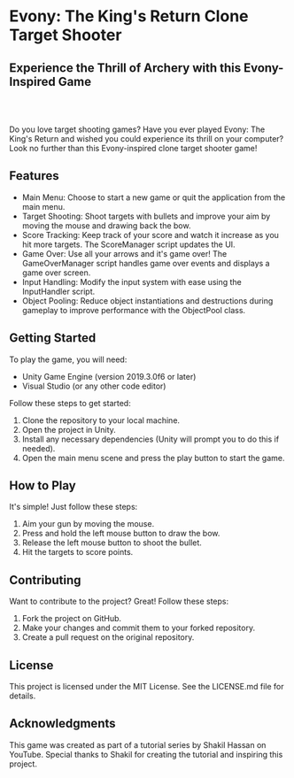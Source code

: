 <H1>Evony: The King's Return Clone Target Shooter</H1>
<h2>Experience the Thrill of Archery with this Evony-Inspired Game</h2>
<br/><br/>
<p>Do you love target shooting games? Have you ever played Evony: The King's Return and wished you could experience its thrill on your computer? Look no further than this Evony-inspired clone target shooter game!</p>
<h2>Features</h2>
<ul>
<li>Main Menu: Choose to start a new game or quit the application from the main menu.</li>
<li>Target Shooting: Shoot targets with bullets and improve your aim by moving the mouse and drawing back the bow.</li>
<li>Score Tracking: Keep track of your score and watch it increase as you hit more targets. The ScoreManager script updates the UI.</li>
<li>Game Over: Use all your arrows and it's game over! The GameOverManager script handles game over events and displays a game over screen.</li>
<li>Input Handling: Modify the input system with ease using the InputHandler script.</li>
<li>Object Pooling: Reduce object instantiations and destructions during gameplay to improve performance with the ObjectPool class.</li>
</ul>
<h2>Getting Started</h2>
<p>To play the game, you will need:</p>
<ul>
<li>Unity Game Engine (version 2019.3.0f6 or later)</li>
<li>Visual Studio (or any other code editor)</li>
</ul>
<p>Follow these steps to get started:</p>
<ol>
<li>Clone the repository to your local machine.</li>
<li>Open the project in Unity.</li>
<li>Install any necessary dependencies (Unity will prompt you to do this if needed).</li>
<li>Open the main menu scene and press the play button to start the game.</li>
</ol>
<h2>How to Play</h2>
<p>It's simple! Just follow these steps:</p>
<ol>
<li>Aim your gun by moving the mouse.</li>
<li>Press and hold the left mouse button to draw the bow.</li>
<li>Release the left mouse button to shoot the bullet.</li>
<li>Hit the targets to score points.</li>
</ol>
<h2>Contributing</h2>
<p>Want to contribute to the project? Great! Follow these steps:</p>
<ol>
<li>Fork the project on GitHub.</li>
<li>Make your changes and commit them to your forked repository.</li>
<li>Create a pull request on the original repository.</li>
</ol>
<h2>License</h2>
<p>This project is licensed under the MIT License. See the LICENSE.md file for details.</p>
<h2>Acknowledgments</h2>
<p>This game was created as part of a tutorial series by Shakil Hassan on YouTube. Special thanks to Shakil for creating the tutorial and inspiring this project.</p>
